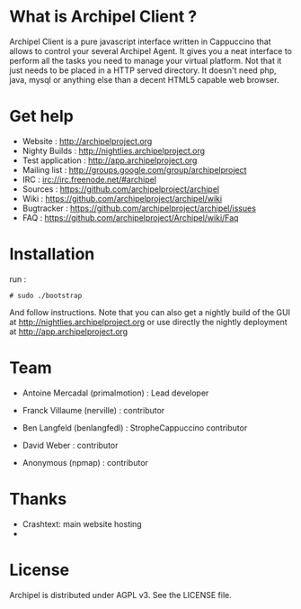 # What is Archipel Client ?

Archipel Client is a pure javascript interface written in Cappuccino that allows
to control your several Archipel Agent. It gives you a neat interface to perform
all the tasks you need to manage your virtual platform. Not that it just needs to
be placed in a HTTP served directory. It doesn't need php, java, mysql or anything
else than a decent HTML5 capable web browser.


# Get help

* Website : <http://archipelproject.org>
* Nighty Builds : <http://nightlies.archipelproject.org>
* Test application : <http://app.archipelproject.org>
* Mailing list : <http://groups.google.com/group/archipelproject>
* IRC : <irc://irc.freenode.net/#archipel>
* Sources : <https://github.com/archipelproject/archipel>
* Wiki : <https://github.com/archipelproject/archipel/wiki>
* Bugtracker : <https://github.com/archipelproject/archipel/issues>
* FAQ : <https://github.com/archipelproject/Archipel/wiki/Faq>


# Installation

run :

    # sudo ./bootstrap

And follow instructions. Note that you can also get a nightly build of the GUI
at <http://nightlies.archipelproject.org> or use directly the nightly deployment
at <http://app.archipelproject.org>


# Team

* Antoine Mercadal (primalmotion)   : Lead developer

* Franck Villaume (nerville)        : contributor
* Ben Langfeld (benlangfedl)        : StropheCappuccino contributor
* David Weber                       : contributor
* Anonymous (npmap)                 : contributor


# Thanks

* Crashtext: main website hosting
*

# License

Archipel is distributed under AGPL v3. See the LICENSE file.

